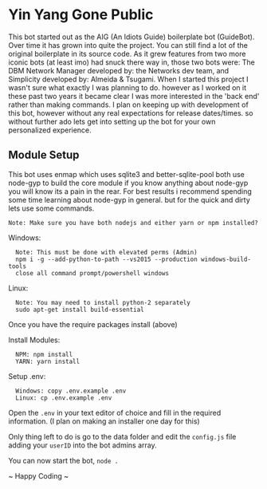 # Yin Yang Gone Public

This bot started out as the AIG (An Idiots Guide) boilerplate bot (GuideBot). Over time it has grown into quite the project. You can still find a lot of the original boilerplate in its source code. As it grew features from two more iconic bots (at least imo) had snuck there way in, those two bots were: The DBM Network Manager developed by: the Networks dev team, and Simplicity developed by: Almeida & Tsugami. When I started this project I wasn't sure what exactly I was planning to do. however as I worked on it these past two years it became clear I was more interested in the 'back end' rather than making commands. I plan on keeping up with development of this bot, however without any real expectations for release dates/times. so without further ado lets get into setting up the bot for your own personalized experience.

## Module Setup

This bot uses enmap which uses sqlite3 and better-sqlite-pool both use node-gyp to build the core module if you know anything about node-gyp you will know its a pain in the rear. For best results i recommend spending some time learning about node-gyp in general. but for the quick and dirty lets use some commands.

`Note: Make sure you have both nodejs and either yarn or npm installed?`

Windows:

```
  Note: This must be done with elevated perms (Admin)
  npm i -g --add-python-to-path --vs2015 --production windows-build-tools
  close all command prompt/powershell windows
```

Linux:
```
  Note: You may need to install python-2 separately
  sudo apt-get install build-essential
```

Once you have the require packages install (above)

Install Modules:
```
  NPM: npm install
  YARN: yarn install
```

Setup .env:
```
  Windows: copy .env.example .env
  Linux: cp .env.example .env
```

Open the `.env` in your text editor of choice and fill in the required information. (I plan on making an installer one day for this)

Only thing left to do is go to the data folder and edit the `config.js` file adding your `userID` into the bot admins array.

You can now start the bot, `node .`

~ Happy Coding ~
